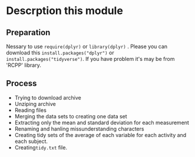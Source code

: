 # Descrption this module

## Preparation
Nessary to use `require(dplyr)` or `library(dplyr)` . Please you can download this `install.packages("dplyr")` 
or `install.packages("tidyverse")`. If you have problem it's may be from 'RCPP' library.

## Process 
- Trying to download archive
- Unziping archive
- Reading files
- Merging the data sets to creating one data set
- Extracting only the mean and standard deviation for each measurement
- Renaming and hanling missunderstanding characters
- Creating tidy sets of the average of each variable for each activity and each subject.
- Creating`tidy.txt` file.
